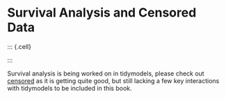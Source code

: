 # Survival Analysis and Censored Data




::: {.cell}

:::




Survival analysis is being worked on in tidymodels, please check out [censored](https://github.com/tidymodels/censored) as it is getting quite good, but still lacking a few key interactions with tidymodels to be included in this book.
